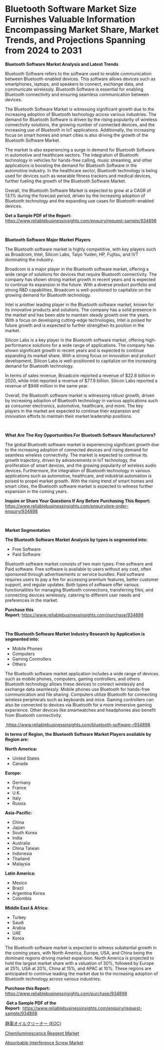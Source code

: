 <p><h1>Bluetooth Software Market Size Furnishes Valuable Information Encompassing Market Share, Market Trends, and Projections Spanning from 2024 to 2031</h1></p><p><strong>Bluetooth Software Market Analysis and Latest Trends</strong></p>
<p><p>Bluetooth Software refers to the software used to enable communication between Bluetooth-enabled devices. This software allows devices such as smartphones, laptops, and speakers to connect, exchange data, and communicate wirelessly. Bluetooth Software is essential for enabling Bluetooth connectivity and ensuring seamless communication between devices.</p><p>The Bluetooth Software Market is witnessing significant growth due to the increasing adoption of Bluetooth technology across various industries. The demand for Bluetooth Software is driven by the rising popularity of wireless connectivity solutions, the growing number of connected devices, and the increasing use of Bluetooth in IoT applications. Additionally, the increasing focus on smart homes and smart cities is also driving the growth of the Bluetooth Software Market.</p><p>The market is also experiencing a surge in demand for Bluetooth Software in automotive and healthcare sectors. The integration of Bluetooth technology in vehicles for hands-free calling, music streaming, and other applications is boosting the demand for Bluetooth Software in the automotive industry. In the healthcare sector, Bluetooth technology is being used for devices such as wearable fitness trackers and medical devices, further fueling the growth of the Bluetooth Software Market.</p><p>Overall, the Bluetooth Software Market is expected to grow at a CAGR of 13.1% during the forecast period, driven by the increasing adoption of Bluetooth technology and the expanding use cases for Bluetooth-enabled devices.</p></p>
<p><strong>Get a Sample PDF of the Report:&nbsp;</strong> <a href="https://www.reliablebusinessinsights.com/enquiry/request-sample/934898">https://www.reliablebusinessinsights.com/enquiry/request-sample/934898</a></p>
<p>&nbsp;</p>
<p><strong>Bluetooth Software Major Market Players</strong></p>
<p><p>The Bluetooth software market is highly competitive, with key players such as Broadcom, Intel, Silicon Labs, Taiyo Yuden, HP, Fujitsu, and IVT dominating the industry.</p><p>Broadcom is a major player in the Bluetooth software market, offering a wide range of solutions for devices that require Bluetooth connectivity. The company has shown strong market growth in recent years and is expected to continue its expansion in the future. With a diverse product portfolio and strong R&D capabilities, Broadcom is well-positioned to capitalize on the growing demand for Bluetooth technology.</p><p>Intel is another leading player in the Bluetooth software market, known for its innovative products and solutions. The company has a solid presence in the market and has been able to maintain steady growth over the years. With a focus on developing cutting-edge technologies, Intel is poised for future growth and is expected to further strengthen its position in the market.</p><p>Silicon Labs is a key player in the Bluetooth software market, offering high-performance solutions for a wide range of applications. The company has shown significant growth in recent years and is expected to continue expanding its market share. With a strong focus on innovation and product development, Silicon Labs is well-positioned to capitalize on the increasing demand for Bluetooth technology.</p><p>In terms of sales revenue, Broadcom reported a revenue of $22.6 billion in 2020, while Intel reported a revenue of $77.9 billion. Silicon Labs reported a revenue of $948 million in the same year.</p><p>Overall, the Bluetooth software market is witnessing robust growth, driven by increasing adoption of Bluetooth technology in various applications such as consumer electronics, automotive, healthcare, and more. The key players in the market are expected to continue their expansion and innovation efforts to maintain their market leadership positions.</p></p>
<p>&nbsp;</p>
<p><strong>What Are The Key Opportunities For Bluetooth Software Manufacturers?</strong></p>
<p><p>The global Bluetooth software market is experiencing significant growth due to the increasing adoption of connected devices and rising demand for seamless wireless connectivity. The market is expected to continue its growth trajectory, driven by advancements in IoT technology, the proliferation of smart devices, and the growing popularity of wireless audio devices. Furthermore, the integration of Bluetooth technology in various applications such as automotive, healthcare, and industrial automation is poised to propel market growth. With the rising trend of smart homes and smart cities, the Bluetooth software market is expected to witness further expansion in the coming years.</p></p>
<p><strong>Inquire or Share Your Questions If Any Before Purchasing This Report:</strong> <a href="https://www.reliablebusinessinsights.com/enquiry/pre-order-enquiry/934898">https://www.reliablebusinessinsights.com/enquiry/pre-order-enquiry/934898</a></p>
<p>&nbsp;</p>
<p><strong>Market Segmentation</strong></p>
<p><strong>The Bluetooth Software Market Analysis by types is segmented into:</strong></p>
<p><ul><li>Free Software</li><li>Paid Software</li></ul></p>
<p><p>Bluetooth software market consists of two main types: Free software and Paid software. Free software is available to users without any cost, often sponsored through advertisements or service bundles. Paid software requires users to pay a fee for accessing premium features, better customer support, and regular updates. Both types of software offer various functionalities for managing Bluetooth connections, transferring files, and connecting devices wirelessly, catering to different user needs and preferences in the market.</p></p>
<p><strong>Purchase this Report:&nbsp;</strong><a href="https://www.reliablebusinessinsights.com/purchase/934898">https://www.reliablebusinessinsights.com/purchase/934898</a></p>
<p>&nbsp;</p>
<p><strong>The Bluetooth Software Market Industry Research by Application is segmented into:</strong></p>
<p><ul><li>Mobile Phones</li><li>Computers</li><li>Gaming Controllers</li><li>Others</li></ul></p>
<p><p>The Bluetooth software market application includes a wide range of devices such as mobile phones, computers, gaming controllers, and others. Bluetooth technology allows these devices to connect wirelessly and exchange data seamlessly. Mobile phones use Bluetooth for hands-free communication and file sharing. Computers utilize Bluetooth for connecting wireless peripherals such as keyboards and mice. Gaming controllers can also be connected to devices via Bluetooth for a more immersive gaming experience. Other devices like smartwatches and headphones also benefit from Bluetooth connectivity.</p></p>
<p><a href="https://www.reliablebusinessinsights.com/bluetooth-software-r934898">&nbsp;https://www.reliablebusinessinsights.com/bluetooth-software-r934898</a></p>
<p><strong>In terms of Region, the Bluetooth Software Market Players available by Region are:</strong></p>
<p>
    <p> <strong> North America: </strong>
        <ul>
            <li>United States</li>
            <li>Canada</li>
        </ul>
        </p> 
    <p> <strong> Europe: </strong>
        <ul>
            <li>Germany</li>
            <li>France</li>
            <li>U.K.</li>
            <li>Italy</li>
            <li>Russia</li>
        </ul>
        </p> 
    <p> <strong> Asia-Pacific: </strong>
        <ul>
            <li>China</li>
            <li>Japan</li>
            <li>South Korea</li>
            <li>India</li>
            <li>Australia</li>
            <li>China Taiwan</li>
            <li>Indonesia</li>
            <li>Thailand</li>
            <li>Malaysia</li>
        </ul>
        </p> 
    <p> <strong> Latin America: </strong>
        <ul>
            <li>Mexico</li>
            <li>Brazil</li>
            <li>Argentina Korea</li>
            <li>Colombia</li>
        </ul>
        </p> 
    <p> <strong> Middle East & Africa: </strong>
        <ul>
            <li>Turkey</li>
            <li>Saudi</li>
            <li>Arabia</li>
            <li>UAE</li>
            <li>Korea</li>
        </ul>
    </p>
    </p>
<p><p>The Bluetooth software market is expected to witness substantial growth in the coming years, with North America, Europe, USA, and China being the dominant regions driving market expansion. North America is projected to hold the largest market share with a valuation of 30%, followed by Europe at 25%, USA at 20%, China at 15%, and APAC at 10%. These regions are anticipated to continue leading the market due to the increasing adoption of Bluetooth technology across various industries.</p></p>
<p><strong>Purchase this Report: </strong><a href="https://www.reliablebusinessinsights.com/purchase/934898">https://www.reliablebusinessinsights.com/purchase/934898</a></p>
<p>&nbsp;<strong>Get a Sample PDF of the Report:&nbsp;&nbsp;</strong><a href="https://www.reliablebusinessinsights.com/enquiry/request-sample/934898">https://www.reliablebusinessinsights.com/enquiry/request-sample/934898</a></p>
<p><strong></strong></p>
<p><p><a href="https://github.com/FredaJerde/Market-Research-Report-List-1/blob/main/7973228174511.md">静電オイルクリーナー (EOC)</a></p><p><a href="https://github.com/thuyvuongpk111/Market-Research-Report-List-1/blob/main/chemiluminescence-reagent-market.md">Chemiluminescence Reagent Market</a></p><p><a href="https://github.com/ayamsauke86/Market-Research-Report-List-1/blob/main/absorbable-interference-screw-market.md">Absorbable Interference Screw Market</a></p></p>